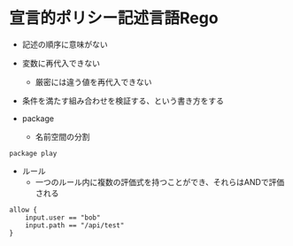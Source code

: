 # 宣言的ポリシー記述言語Rego

- 記述の順序に意味がない
- 変数に再代入できない
  - 厳密には違う値を再代入できない
- 条件を満たす組み合わせを検証する、という書き方をする

- package
  - 名前空間の分割

```rego
package play
```

- ルール
  - 一つのルール内に複数の評価式を持つことができ、それらはANDで評価される

```rego
allow {
    input.user == "bob"
    input.path == "/api/test"
}
```
